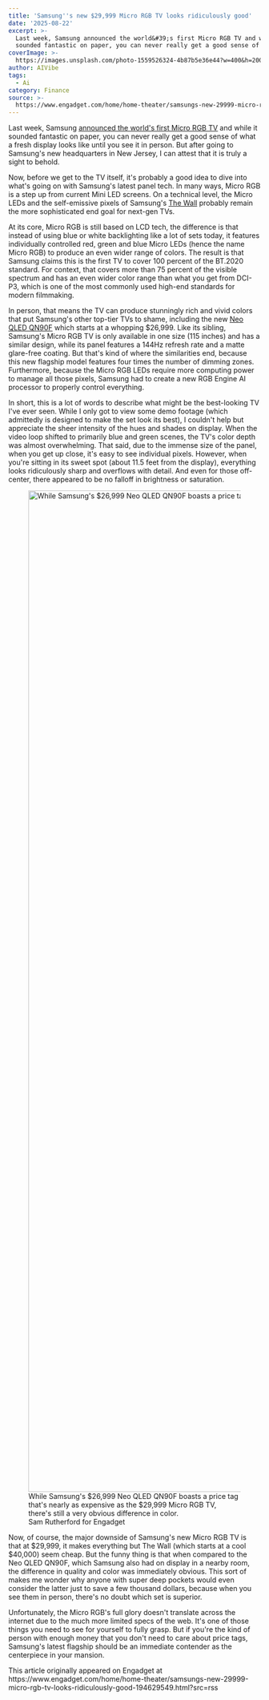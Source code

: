 ```yaml
---
title: 'Samsung''s new $29,999 Micro RGB TV looks ridiculously good'
date: '2025-08-22'
excerpt: >-
  Last week, Samsung announced the world&#39;s first Micro RGB TV and while it
  sounded fantastic on paper, you can never really get a good sense of what...
coverImage: >-
  https://images.unsplash.com/photo-1559526324-4b87b5e36e44?w=400&h=200&fit=crop&auto=format
author: AIVibe
tags:
  - Ai
category: Finance
source: >-
  https://www.engadget.com/home/home-theater/samsungs-new-29999-micro-rgb-tv-looks-ridiculously-good-194629549.html?src=rss
---
```

<p>Last week, Samsung <a data-i13n="cpos:1;pos:1" href="https://news.samsung.com/us/samsung-launches-world-first-micro-rgb-tv-setting-new-standard-premium-tv-technology/"><ins>announced the world&#39;s first Micro RGB TV</ins></a> and while it sounded fantastic on paper, you can never really get a good sense of what a fresh display looks like until you see it in person. But after going to Samsung&#39;s new headquarters in New Jersey, I can attest that it is truly a sight to behold.</p>
<p>Now, before we get to the TV itself, it&#39;s probably a good idea to dive into what&#39;s going on with Samsung&#39;s latest panel tech. In many ways, Micro RGB is a step up from current Mini LED screens. On a technical level, the Micro LEDs and the self-emissive pixels of Samsung&#39;s <a data-i13n="cpos:2;pos:1" href="https://www.engadget.com/samsung-the-wall-virtual-movie-studio-121524064.html">The Wall</a> probably remain the more sophisticated end goal for next-gen TVs.</p>
<span id="end-legacy-contents"></span><p>At its core, Micro RGB is still based on LCD tech, the difference is that instead of using blue or white backlighting like a lot of sets today, it features individually controlled red, green and blue Micro LEDs (hence the name Micro RGB) to produce an even wider range of colors. The result is that Samsung claims this is the first TV to cover 100 percent of the BT.2020 standard. For context, that covers more than 75 percent of the visible spectrum and has an even wider color range than what you get from DCI-P3, which is one of the most commonly used high-end standards for modern filmmaking.</p>
<core-slideshow data-slideshowid="acf17c4e-1ef2-4a76-9137-dd224cec38fc"/>
<p>In person, that means the TV can produce stunningly rich and vivid colors that put Samsung&#39;s other top-tier TVs to shame, including the new <a data-i13n="cpos:3;pos:1" href="https://news.samsung.com/us/samsung-expands-super-big-tv-lineup-115-inch-neo-qled-4k-tv/"><ins>Neo QLED QN90F</ins></a> which starts at a whopping $26,999. Like its sibling, Samsung&#39;s Micro RGB TV is only available in one size (115 inches) and has a similar design, while its panel features a 144Hz refresh rate and a matte glare-free coating. But that&#39;s kind of where the similarities end, because this new flagship model features four times the number of dimming zones. Furthermore, because the Micro RGB LEDs require more computing power to manage all those pixels, Samsung had to create a new RGB Engine AI processor to properly control everything.</p>
<p>In short, this is a lot of words to describe what might be the best-looking TV I&#39;ve ever seen. While I only got to view some demo footage (which admittedly is designed to make the set look its best), I couldn&#39;t help but appreciate the sheer intensity of the hues and shades on display. When the video loop shifted to primarily blue and green scenes, the TV&#39;s color depth was almost overwhelming. That said, due to the immense size of the panel, when you get up close, it&#39;s easy to see individual pixels. However, when you&#39;re sitting in its sweet spot (about 11.5 feet from the display), everything looks ridiculously sharp and overflows with detail. And even for those off-center, there appeared to be no falloff in brightness or saturation.</p>
<figure><img src="https://s.yimg.com/os/creatr-uploaded-images/2025-08/09ec1af0-7f8d-11f0-b7f7-a298a5d62c2f" data-crop-orig-src="https://s.yimg.com/os/creatr-uploaded-images/2025-08/09ec1af0-7f8d-11f0-b7f7-a298a5d62c2f" style="height:2000px;width:3333px;" alt="While Samsung&#39;s $26,999 Neo QLED QN90F boasts a price tag that&#39;s nearly as expensive as the $29,999 Micro RGB TV, there&#39;s still a very obvious difference in color. " data-uuid="2f9ee935-28e4-30f2-9d7a-ac96bd74ceda"><figcaption>While Samsung&#39;s $26,999 Neo QLED QN90F boasts a price tag that&#39;s nearly as expensive as the $29,999 Micro RGB TV, there&#39;s still a very obvious difference in color.&nbsp;</figcaption><div class="photo-credit">Sam Rutherford for Engadget</div></figure>
<p>Now, of course, the major downside of Samsung&#39;s new Micro RGB TV is that at $29,999, it makes everything but The Wall (which starts at a cool $40,000) seem cheap. But the funny thing is that when compared to the Neo QLED QN90F, which Samsung also had on display in a nearby room, the difference in quality and color was immediately obvious. This sort of makes me wonder why anyone with super deep pockets would even consider the latter just to save a few thousand dollars, because when you see them in person, there&#39;s no doubt which set is superior.</p>
<p>Unfortunately, the Micro RGB&#39;s full glory doesn&#39;t translate across the internet due to the much more limited specs of the web. It&#39;s one of those things you need to see for yourself to fully grasp. But if you&#39;re the kind of person with enough money that you don&#39;t need to care about price tags, Samsung&#39;s latest flagship should be an immediate contender as the centerpiece in your mansion.</p>This article originally appeared on Engadget at https://www.engadget.com/home/home-theater/samsungs-new-29999-micro-rgb-tv-looks-ridiculously-good-194629549.html?src=rss
